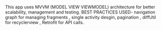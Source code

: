 This app uses MVVM (MODEL VIEW VIEWMODEL) architecture for better scalability, management and testing.
BEST PRACTICES USED- navigation graph for managing fragments , single activity desgin, pagination , diffUtil for recyclerview , Retrofit for API calls.
